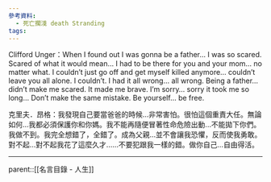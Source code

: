 ```yaml
---
參考資料:
  - 死亡擱淺 death Stranding
tags:
---
```

Clifford Unger：When I found out I was gonna be a father… I was so scared. Scared of what it would mean… I had to be there for you and your mom… no matter what. I couldn’t just go off and get myself killed anymore… couldn’t leave you all alone. I couldn’t. I had it all wrong… all wrong. Being a father… didn’t make me scared. It made me brave. I’m sorry… sorry it took me so long… Don’t make the same mistake. Be yourself… be free.

克里夫．昂格：我發現自己要當爸爸的時候...非常害怕。很怕這個重責大任。無論如何...我都必須保護你和你媽。我不能再隨便冒著性命危險出動...不能拋下你們。我做不到。我完全想錯了，全錯了。成為父親...並不會讓我恐懼，反而使我勇敢。對不起...對不起我花了這麼久才......不要犯跟我一樣的錯。做你自己...自由得活。
- - -
parent::[[名言目錄 - 人生]]